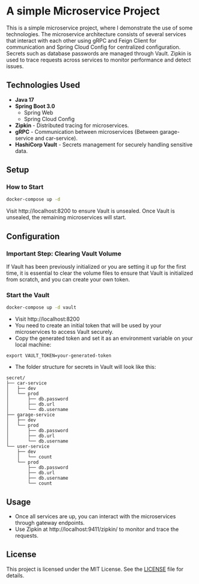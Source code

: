 # A simple Microservice Project

This is a simple microservice project, where I demonstrate the use of some technologies. The microservice architecture consists of several services that interact with each other using gRPC and Feign Client for communication and Spring Cloud Config for centralized configuration. Secrets such as database passwords are managed through Vault. Zipkin is used to trace requests across services to monitor performance and detect issues.

## Technologies Used
- **Java 17**
- **Spring Boot 3.0**
    - Spring Web
    - Spring Cloud Config
- **Zipkin** - Distributed tracing for microservices.
- **gRPC** - Communication between microservices (Between garage-service and car-service).
- **HashiCorp Vault** - Secrets management for securely handling sensitive data.

## Setup

### How to Start
```bash
docker-compose up -d
```
Visit http://localhost:8200 to ensure Vault is unsealed. Once Vault is unsealed, the remaining microservices will start.

## Configuration

### Important Step: Clearing Vault Volume

If Vault has been previously initialized or you are setting it up for the first time, it is essential to clear the volume files to ensure that Vault is initialized from scratch, and you can create your own token.

### Start the Vault
```bash
docker-compose up -d vault
```
- Visit http://localhost:8200
- You need to create an initial token that will be used by your microservices to access Vault securely.
- Copy the generated token and set it as an environment variable on your local machine:
```
export VAULT_TOKEN=your-generated-token
```
- The folder structure for secrets in Vault will look like this:
```
secret/
├── car-service
│   ├── dev
│   └── prod
│       ├── db.password
│       ├── db.url
│       └── db.username
├── garage-service
│   ├── dev
│   └── prod
│       ├── db.password
│       ├── db.url
│       └── db.username
└── user-service
    ├── dev
    │   └── count
    └── prod
        ├── db.password
        ├── db.url
        ├── db.username
        └── count
```

## Usage
- Once all services are up, you can interact with the microservices through gateway endpoints.
- Use Zipkin at http://localhost:9411/zipkin/ to monitor and trace the requests.

## License

This project is licensed under the MIT License. See the [LICENSE](LICENSE) file for details.